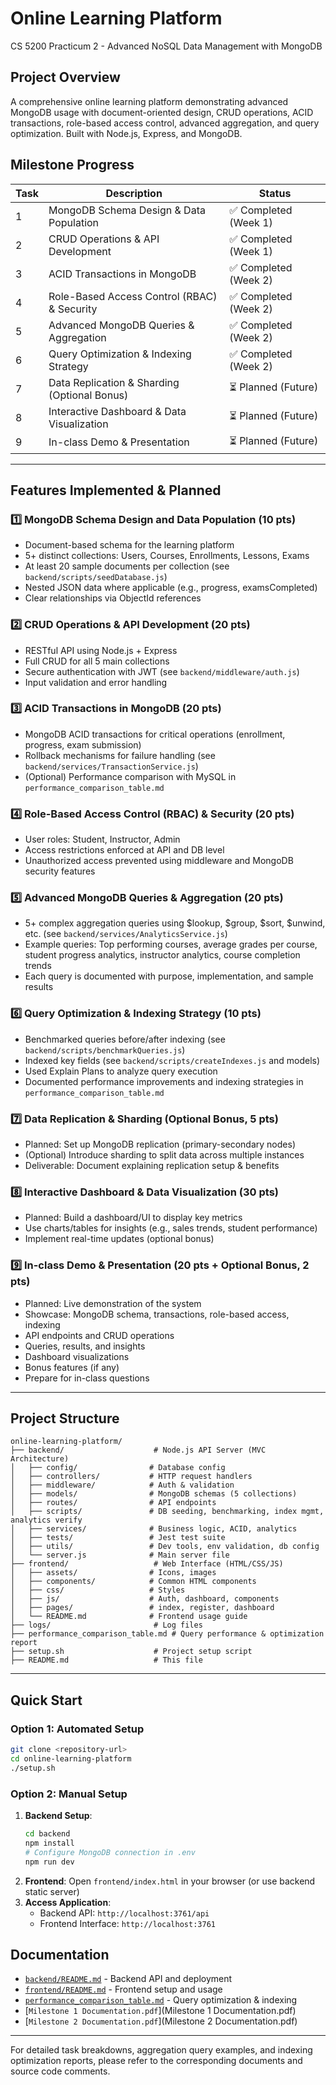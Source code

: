 # Online Learning Platform

CS 5200 Practicum 2 - Advanced NoSQL Data Management with MongoDB

## Project Overview

A comprehensive online learning platform demonstrating advanced MongoDB usage with document-oriented design, CRUD operations, ACID transactions, role-based access control, advanced aggregation, and query optimization. Built with Node.js, Express, and MongoDB.

## Milestone Progress

| Task | Description                                  | Status                |
| ---- | -------------------------------------------- | --------------------- |
| 1    | MongoDB Schema Design & Data Population      | ✅ Completed (Week 1) |
| 2    | CRUD Operations & API Development            | ✅ Completed (Week 1) |
| 3    | ACID Transactions in MongoDB                 | ✅ Completed (Week 2) |
| 4    | Role-Based Access Control (RBAC) & Security  | ✅ Completed (Week 2) |
| 5    | Advanced MongoDB Queries & Aggregation       | ✅ Completed (Week 2) |
| 6    | Query Optimization & Indexing Strategy       | ✅ Completed (Week 2) |
| 7    | Data Replication & Sharding (Optional Bonus) | ⏳ Planned (Future)   |
| 8    | Interactive Dashboard & Data Visualization   | ⏳ Planned (Future)   |
| 9    | In-class Demo & Presentation                 | ⏳ Planned (Future)   |

---

## Features Implemented & Planned

### 1️⃣ MongoDB Schema Design and Data Population (10 pts)

- Document-based schema for the learning platform
- 5+ distinct collections: Users, Courses, Enrollments, Lessons, Exams
- At least 20 sample documents per collection (see `backend/scripts/seedDatabase.js`)
- Nested JSON data where applicable (e.g., progress, examsCompleted)
- Clear relationships via ObjectId references

### 2️⃣ CRUD Operations & API Development (20 pts)

- RESTful API using Node.js + Express
- Full CRUD for all 5 main collections
- Secure authentication with JWT (see `backend/middleware/auth.js`)
- Input validation and error handling

### 3️⃣ ACID Transactions in MongoDB (20 pts)

- MongoDB ACID transactions for critical operations (enrollment, progress, exam submission)
- Rollback mechanisms for failure handling (see `backend/services/TransactionService.js`)
- (Optional) Performance comparison with MySQL in `performance_comparison_table.md`

### 4️⃣ Role-Based Access Control (RBAC) & Security (20 pts)

- User roles: Student, Instructor, Admin
- Access restrictions enforced at API and DB level
- Unauthorized access prevented using middleware and MongoDB security features

### 5️⃣ Advanced MongoDB Queries & Aggregation (20 pts)

- 5+ complex aggregation queries using $lookup, $group, $sort, $unwind, etc. (see `backend/services/AnalyticsService.js`)
- Example queries: Top performing courses, average grades per course, student progress analytics, instructor analytics, course completion trends
- Each query is documented with purpose, implementation, and sample results

### 6️⃣ Query Optimization & Indexing Strategy (10 pts)

- Benchmarked queries before/after indexing (see `backend/scripts/benchmarkQueries.js`)
- Indexed key fields (see `backend/scripts/createIndexes.js` and models)
- Used Explain Plans to analyze query execution
- Documented performance improvements and indexing strategies in `performance_comparison_table.md`

### 7️⃣ Data Replication & Sharding (Optional Bonus, 5 pts)

- Planned: Set up MongoDB replication (primary-secondary nodes)
- (Optional) Introduce sharding to split data across multiple instances
- Deliverable: Document explaining replication setup & benefits

### 8️⃣ Interactive Dashboard & Data Visualization (30 pts)

- Planned: Build a dashboard/UI to display key metrics
- Use charts/tables for insights (e.g., sales trends, student performance)
- Implement real-time updates (optional bonus)

### 9️⃣ In-class Demo & Presentation (20 pts + Optional Bonus, 2 pts)

- Planned: Live demonstration of the system
- Showcase: MongoDB schema, transactions, role-based access, indexing
- API endpoints and CRUD operations
- Queries, results, and insights
- Dashboard visualizations
- Bonus features (if any)
- Prepare for in-class questions

---

## Project Structure

```
online-learning-platform/
├── backend/                    # Node.js API Server (MVC Architecture)
│   ├── config/                # Database config
│   ├── controllers/           # HTTP request handlers
│   ├── middleware/            # Auth & validation
│   ├── models/                # MongoDB schemas (5 collections)
│   ├── routes/                # API endpoints
│   ├── scripts/               # DB seeding, benchmarking, index mgmt, analytics verify
│   ├── services/              # Business logic, ACID, analytics
│   ├── tests/                 # Jest test suite
│   ├── utils/                 # Dev tools, env validation, db config
│   └── server.js              # Main server file
├── frontend/                   # Web Interface (HTML/CSS/JS)
│   ├── assets/                # Icons, images
│   ├── components/            # Common HTML components
│   ├── css/                   # Styles
│   ├── js/                    # Auth, dashboard, components
│   ├── pages/                 # index, register, dashboard
│   └── README.md              # Frontend usage guide
├── logs/                       # Log files
├── performance_comparison_table.md # Query performance & optimization report
├── setup.sh                    # Project setup script
├── README.md                   # This file
```

---

## Quick Start

### Option 1: Automated Setup

```bash
git clone <repository-url>
cd online-learning-platform
./setup.sh
```

### Option 2: Manual Setup

1. **Backend Setup**:
   ```bash
   cd backend
   npm install
   # Configure MongoDB connection in .env
   npm run dev
   ```
2. **Frontend**: Open `frontend/index.html` in your browser (or use backend static server)
3. **Access Application**:
   - Backend API: `http://localhost:3761/api`
   - Frontend Interface: `http://localhost:3761`

## Documentation

- [`backend/README.md`](backend/README.md) - Backend API and deployment
- [`frontend/README.md`](frontend/README.md) - Frontend setup and usage
- [`performance_comparison_table.md`](performance_comparison_table.md) - Query optimization & indexing
- [`Milestone 1 Documentation.pdf`](Milestone 1 Documentation.pdf)
- [`Milestone 2 Documentation.pdf`](Milestone 2 Documentation.pdf)

---

For detailed task breakdowns, aggregation query examples, and indexing optimization reports, please refer to the corresponding documents and source code comments.
